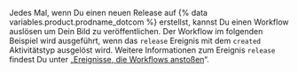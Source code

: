 Jedes Mal, wenn Du einen neuen Release auf {% data variables.product.prodname_dotcom %} erstellst, kannst Du einen Workflow auslösen um Dein Bild zu veröffentlichen. Der Workflow im folgenden Beispiel wird ausgeführt, wenn das `release` Ereignis mit dem `created` Aktivitätstyp ausgelöst wird. Weitere Informationen zum Ereignis `release` findest Du unter „[Ereignisse, die Workflows anstoßen](/actions/reference/events-that-trigger-workflows#release)“.
